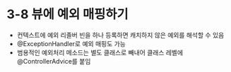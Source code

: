 # 3-8 뷰에 예외 매핑하기

- 컨텍스트에 예외 리졸버 빈을 하나 등록하면 캐치하지 않은 예외를 해석할 수 있음
- @ExceptionHandler로 예외 매핑도 가능
- 범용적인 예외처리 메소드는 별도 클래스로 빼내어 클래스 레벨에 @ControllerAdvice를 붙임
